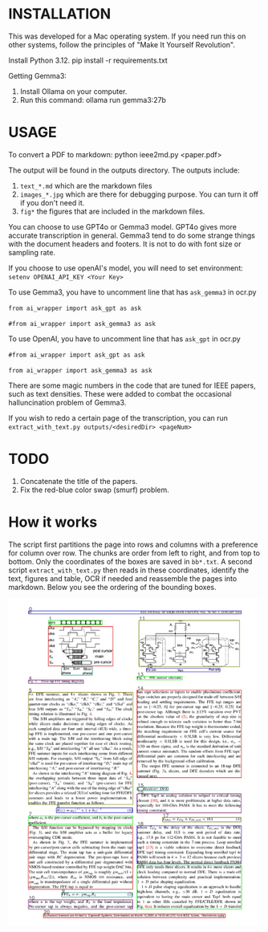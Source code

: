 # INSTALLATION 

This was developed for a Mac operating system. If you need run this on other systems, follow the principles of "Make It Yourself Revolution". 

Install Python 3.12. 
pip install -r requirements.txt

Getting Gemma3:
1. Install Ollama on your computer. 
2. Run this command:
       ollama run gemma3:27b

# USAGE
To convert a PDF to markdown:
       python ieee2md.py <paper.pdf>

The output will be found in the outputs directory. The outputs include:
1. `text_*.md` which are the markdown files
2. `images_*.jpg` which are there for debugging purpose. You can turn it off if you don't need it. 
3. `fig*` the figures that are included in the markdown files. 

You can choose to use GPT4o or Gemma3 model. GPT4o gives more accurate transcription in general.  Gemma3 tend to do some strange things with the document headers and footers. It is not to do with font size or sampling rate. 

If you choose to use openAI's model, you will need to set environment:
`     setenv OPENAI_API_KEY <Your Key>`

To use Gemma3, you have to uncomment line that has `ask_gemma3` in ocr.py

`from ai_wrapper import ask_gpt as ask`

`#from ai_wrapper import ask_gemma3 as ask`

To use OpenAI, you have to uncomment line that has `ask_gpt` in ocr.py

`#from ai_wrapper import ask_gpt as ask`

`from ai_wrapper import ask_gemma3 as ask`

There are some magic numbers in the code that are tuned for IEEE papers, such as text densities. These were added to combat the occasional halluncination problem of Gemma3. 

If you wish to redo a certain page of the transcription, you can run 
`extract_with_text.py outputs/<desiredDir> <pageNum>`

# TODO
1. Concatenate the title of the papers. 
2. Fix the red-blue color swap (smurf) problem. 

# How it works
The script first partitions the page into rows and columns with a preference for column over row. The chunks are order from left to right, and from top to bottom. Only the coordinates of the boxes are saved in `bb*.txt`. 
A second script `extract_with_text.py` then reads in these coordinates, identify the text, figures and table, OCR if needed and reassemble the pages into markdown.  Below you see the ordering of the bounding boxes. 

<img src="./images/image_002.jpeg" alt="img_002" width="800">

